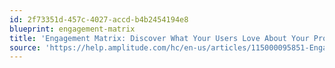 ```yaml
---
id: 2f73351d-457c-4027-accd-b4b2454194e8
blueprint: engagement-matrix
title: 'Engagement Matrix: Discover What Your Users Love About Your Product'
source: 'https://help.amplitude.com/hc/en-us/articles/115000095851-Engagement-Matrix-discover-what-your-users-love-and-don-t-love-about-your-product'
---
```

